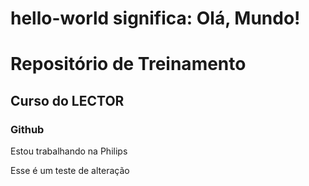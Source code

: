 # hello-world significa: Olá, Mundo!
<p style="text-align: center; "Markdown=1"> 

<h1>Repositório de Treinamento</h1>
<h2>Curso do LECTOR</h2>
<h3> Github</h3>
Estou trabalhando na Philips
</p>

Esse é um teste de alteração
